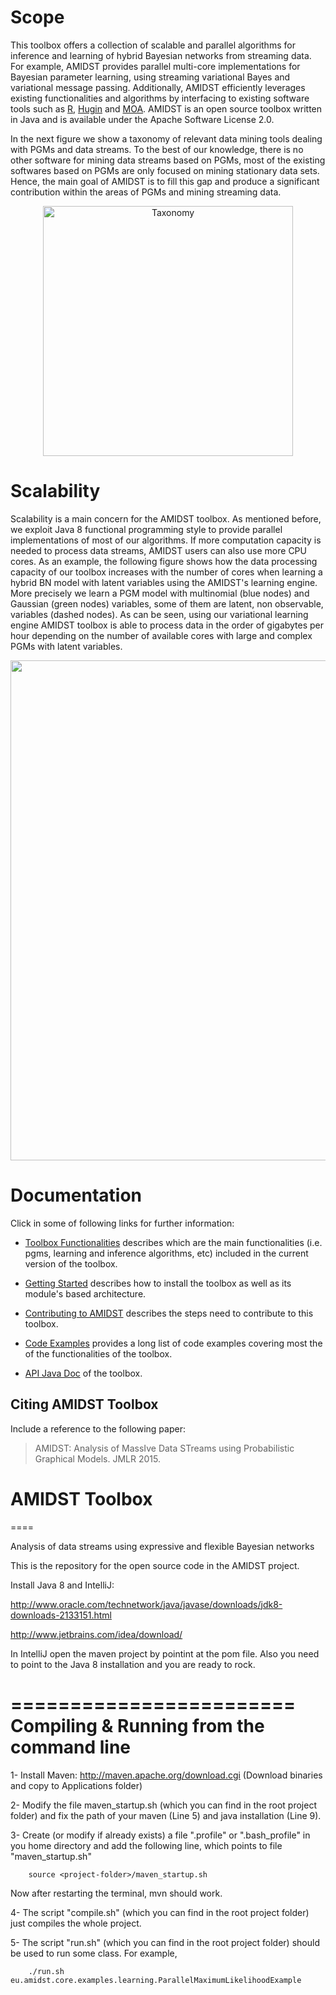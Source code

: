 # Scope

This toolbox offers a collection of scalable and parallel algorithms for inference and learning of hybrid Bayesian networks from streaming data. For example, AMIDST provides parallel multi-core implementations for Bayesian parameter learning, using streaming variational Bayes and variational message passing. Additionally, AMIDST efficiently leverages existing functionalities and algorithms by interfacing to existing software tools such as [R](https://www.r-project.org/), [Hugin](http://www.hugin.com) and [MOA](http://moa.cms.waikato.ac.nz). AMIDST is an open source toolbox written in Java and is available under the Apache Software License 2.0.

In the next figure we show a taxonomy of relevant data mining tools dealing with PGMs and data streams. To the best of our knowledge, there is no other software for mining data streams based on PGMs, most of the existing softwares based on PGMs are only focused on mining stationary data sets. Hence, the main goal of AMIDST is to fill this gap and produce a significant contribution within the areas of PGMs and mining streaming data.

<p align="center">
<img title="Taxonomy" src="https://github.com/amidst/toolbox/blob/master/doc/Taxonomy.png?raw=true" width="400">
</p>


# Scalability

Scalability is a main concern for the AMIDST toolbox. As mentioned before, we exploit Java 8 functional programming style to provide parallel implementations of most of our algorithms. If more computation capacity is needed to process data streams, AMIDST users can also use more CPU cores. As an example, the following figure shows how the data processing capacity of our toolbox increases with the number of cores when learning a hybrid BN model with latent variables using the AMIDST's learning engine. More precisely we learn a PGM model with multinomial (blue nodes) and Gaussian (green nodes) variables, some of them are latent, non observable, variables (dashed nodes). As can be seen, using our variational learning engine AMIDST toolbox is able to process data in the order of gigabytes per hour depending on the number of available cores with large and complex PGMs with latent variables.

<p align="center">
<img src="https://github.com/amidst/toolbox/blob/master/doc/Scalability.png?raw=true" width="800">
</p>


# Documentation<a name="documentation"></a>

Click in some of following links for further information:

* [Toolbox Functionalities](http://amidst.github.io/toolbox/ToolboxFunctionalities.html) describes which are the main functionalities (i.e. pgms, learning and inference algorithms, etc) included in the current version of the toolbox.

* [Getting Started](http://amidst.github.io/toolbox/GettingStarted.html) describes how to install the toolbox as well as its module's based architecture.

* [Contributing to AMIDST](http://amidst.github.io/toolbox/ContributingToAMIDST.html) describes the steps need to contribute to this toolbox.

* [Code Examples](http://amidst.github.io/toolbox/CodeExamples.html) provides a long list of code examples covering most the of the functionalities of the toolbox.

* [API Java Doc](http://amidst.github.io/toolbox/javadoc/index.html) of the toolbox. 


## Citing AMIDST Toolbox

Include a reference to the following paper:

> AMIDST: Analysis of MassIve Data STreams using Probabilistic Graphical Models. JMLR 2015.


# AMIDST Toolbox
====

Analysis of data streams using expressive and flexible Bayesian networks

This is the repository for the open source code in the AMIDST project.

Install Java 8 and IntelliJ:

http://www.oracle.com/technetwork/java/javase/downloads/jdk8-downloads-2133151.html

http://www.jetbrains.com/idea/download/

In IntelliJ open the maven project by pointint at the pom file. Also you need to point to the Java 8 installation and you are ready to rock.

========================
Compiling & Running from the command line
========================

1- Install Maven: http://maven.apache.org/download.cgi
(Download binaries and copy to Applications folder)

2- Modify the file maven_startup.sh (which you can find in the root project folder) and fix the path of your maven (Line 5) and java installation (Line 9).

3- Create (or modify if already exists) a file ".profile" or ".bash_profile" in you home directory and add the following line,
which points to file "maven_startup.sh"

        source <project-folder>/maven_startup.sh

 Now after restarting the terminal, mvn should work.


4- The script "compile.sh" (which you can find in the root project folder) just compiles the whole project.


5- The script "run.sh" (which you can find in the root project folder) should be used to run some class. For example,

        ./run.sh eu.amidst.core.examples.learning.ParallelMaximumLikelihoodExample
